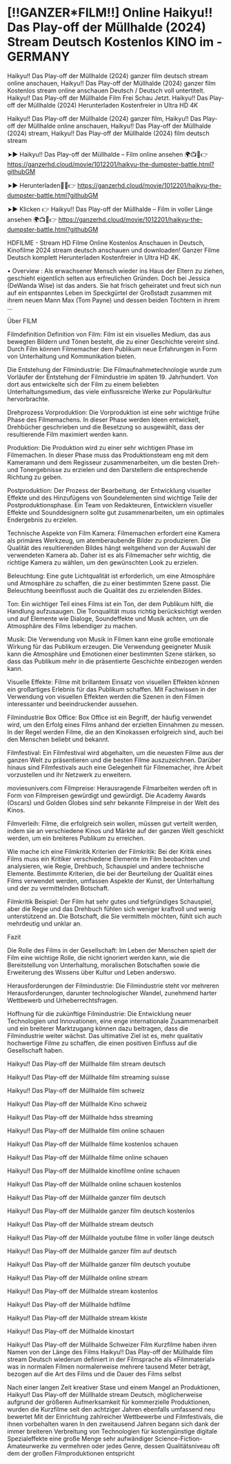 # [!!GANZER*FILM!!] Online Haikyu!! Das Play-off der Müllhalde (2024) Stream Deutsch Kostenlos KINO im - GERMANY


Haikyu!! Das Play-off der Müllhalde (2024) ganzer film deutsch stream online anschauen, Haikyu!! Das Play-off der Müllhalde (2024) ganzer film Kostenlos stream online anschauen Deutsch / Deutsch voll untertitelt. Haikyu!! Das Play-off der Müllhalde Film Frei Schau Jetzt. Haikyu!! Das Play-off der Müllhalde (2024) Herunterladen Kostenfreier in Ultra HD 4K

Haikyu!! Das Play-off der Müllhalde (2024) ganzer film, Haikyu!! Das Play-off der Müllhalde online anschauen, Haikyu!! Das Play-off der Müllhalde (2024) stream, Haikyu!! Das Play-off der Müllhalde (2024) film deutsch stream



➤► Haikyu!! Das Play-off der Müllhalde – Film online ansehen 🌍📺📱👉 https://ganzerhd.cloud/movie/1012201/haikyu-the-dumpster-battle.html?githubGM

➤► Herunterladen🔴✅👉 https://ganzerhd.cloud/movie/1012201/haikyu-the-dumpster-battle.html?githubGM

➤► Klicken 👉 Haikyu!! Das Play-off der Müllhalde – Film in voller Länge ansehen 🌍📺📱👉 https://ganzerhd.cloud/movie/1012201/haikyu-the-dumpster-battle.html?githubGM


<a href="https://ganzerhd.cloud/movie/1012201/haikyu-the-dumpster-battle.html?githubGM" rel="nofollow" data-target="animated-image.originalLink" hidden=""><img		
src="https://camo.githubusercontent.com/a8914a20a71aaffbafc5df2dd521f0c2af460d073df2bfc7ec3632e718628dc8/68747470733a2f2f692e696d6775722e636f6d2f3757325047426c2e676966" alt="STREAM HD" data-canonical-src="https://i.imgur.com/7W2PGBl.gif" style="max-width: 100%; display: none;" data-target="animated-image.originalImage" hidden=""></a>

HDFILME - Stream HD Filme Online Kostenlos Anschauen in Deutsch, Kinofilme 2024 stream deutsch anschauen und downloaden! Ganzer Filme Deutsch komplett Herunterladen Kostenfreier in Ultra HD 4K.

• Overview : Als erwachsener Mensch wieder ins Haus der Eltern zu ziehen, geschieht eigentlich selten aus erfreulichen Gründen. Doch bei Jessica (DeWanda Wise) ist das anders. Sie hat frisch geheiratet und freut sich nun auf ein entspanntes Leben im Speckgürtel der Großstadt zusammen mit ihrem neuen Mann Max (Tom Payne) und dessen beiden Töchtern in ihrem ...

Über FILM

Filmdefinition Definition von Film: Film ist ein visuelles Medium, das aus bewegten Bildern und Tönen besteht, die zu einer Geschichte vereint sind. Durch Film können Filmemacher dem Publikum neue Erfahrungen in Form von Unterhaltung und Kommunikation bieten.

Die Entstehung der Filmindustrie: Die Filmaufnahmetechnologie wurde zum Vorläufer der Entstehung der Filmindustrie im späten 19. Jahrhundert. Von dort aus entwickelte sich der Film zu einem beliebten Unterhaltungsmedium, das viele einflussreiche Werke zur Populärkultur hervorbrachte.

Drehprozess Vorproduktion: Die Vorproduktion ist eine sehr wichtige frühe Phase des Filmemachens. In dieser Phase werden Ideen entwickelt, Drehbücher geschrieben und die Besetzung so ausgewählt, dass der resultierende Film maximiert werden kann.

Produktion: Die Produktion wird zu einer sehr wichtigen Phase im Filmemachen. In dieser Phase muss das Produktionsteam eng mit dem Kameramann und dem Regisseur zusammenarbeiten, um die besten Dreh- und Tonergebnisse zu erzielen und den Darstellern die entsprechende Richtung zu geben.

Postproduktion: Der Prozess der Bearbeitung, der Entwicklung visueller Effekte und des Hinzufügens von Soundelementen sind wichtige Teile der Postproduktionsphase. Ein Team von Redakteuren, Entwicklern visueller Effekte und Sounddesignern sollte gut zusammenarbeiten, um ein optimales Endergebnis zu erzielen.

Technische Aspekte von Film Kamera: Filmemachen erfordert eine Kamera als primäres Werkzeug, um atemberaubende Bilder zu produzieren. Die Qualität des resultierenden Bildes hängt weitgehend von der Auswahl der verwendeten Kamera ab. Daher ist es als Filmemacher sehr wichtig, die richtige Kamera zu wählen, um den gewünschten Look zu erzielen.

Beleuchtung: Eine gute Lichtqualität ist erforderlich, um eine Atmosphäre und Atmosphäre zu schaffen, die zu einer bestimmten Szene passt. Die Beleuchtung beeinflusst auch die Qualität des zu erzielenden Bildes.

Ton: Ein wichtiger Teil eines Films ist ein Ton, der dem Publikum hilft, die Handlung aufzusaugen. Die Tonqualität muss richtig berücksichtigt werden und auf Elemente wie Dialoge, Soundeffekte und Musik achten, um die Atmosphäre des Films lebendiger zu machen.

Musik: Die Verwendung von Musik in Filmen kann eine große emotionale Wirkung für das Publikum erzeugen. Die Verwendung geeigneter Musik kann die Atmosphäre und Emotionen einer bestimmten Szene stärken, so dass das Publikum mehr in die präsentierte Geschichte einbezogen werden kann.

Visuelle Effekte: Filme mit brillantem Einsatz von visuellen Effekten können ein großartiges Erlebnis für das Publikum schaffen. Mit Fachwissen in der Verwendung von visuellen Effekten werden die Szenen in den Filmen interessanter und beeindruckender aussehen.

Filmindustrie Box Office: Box Office ist ein Begriff, der häufig verwendet wird, um den Erfolg eines Films anhand der erzielten Einnahmen zu messen. In der Regel werden Filme, die an den Kinokassen erfolgreich sind, auch bei den Menschen beliebt und bekannt.

Filmfestival: Ein Filmfestival wird abgehalten, um die neuesten Filme aus der ganzen Welt zu präsentieren und die besten Filme auszuzeichnen. Darüber hinaus sind Filmfestivals auch eine Gelegenheit für Filmemacher, ihre Arbeit vorzustellen und ihr Netzwerk zu erweitern.

moviesunivers.com Filmpreise: Herausragende Filmarbeiten werden oft in Form von Filmpreisen gewürdigt und gewürdigt. Die Academy Awards (Oscars) und Golden Globes sind sehr bekannte Filmpreise in der Welt des Kinos.

Filmverleih: Filme, die erfolgreich sein wollen, müssen gut verteilt werden, indem sie an verschiedene Kinos und Märkte auf der ganzen Welt geschickt werden, um ein breiteres Publikum zu erreichen.

Wie mache ich eine Filmkritik Kriterien der Filmkritik: Bei der Kritik eines Films muss ein Kritiker verschiedene Elemente im Film beobachten und analysieren, wie Regie, Drehbuch, Schauspiel und andere technische Elemente. Bestimmte Kriterien, die bei der Beurteilung der Qualität eines Films verwendet werden, umfassen Aspekte der Kunst, der Unterhaltung und der zu vermittelnden Botschaft.

Filmkritik Beispiel: Der Film hat sehr gutes und tiefgründiges Schauspiel, aber die Regie und das Drehbuch fühlen sich weniger kraftvoll und wenig unterstützend an. Die Botschaft, die Sie vermitteln möchten, fühlt sich auch mehrdeutig und unklar an.

Fazit

Die Rolle des Films in der Gesellschaft: Im Leben der Menschen spielt der Film eine wichtige Rolle, die nicht ignoriert werden kann, wie die Bereitstellung von Unterhaltung, moralischen Botschaften sowie die Erweiterung des Wissens über Kultur und Leben anderswo.

Herausforderungen der Filmindustrie: Die Filmindustrie steht vor mehreren Herausforderungen, darunter technologischer Wandel, zunehmend harter Wettbewerb und Urheberrechtsfragen.

Hoffnung für die zukünftige Filmindustrie: Die Entwicklung neuer Technologien und Innovationen, eine enge internationale Zusammenarbeit und ein breiterer Marktzugang können dazu beitragen, dass die Filmindustrie weiter wächst. Das ultimative Ziel ist es, mehr qualitativ hochwertige Filme zu schaffen, die einen positiven Einfluss auf die Gesellschaft haben.

Haikyu!! Das Play-off der Müllhalde film stream deutsch

Haikyu!! Das Play-off der Müllhalde film streaming suisse

Haikyu!! Das Play-off der Müllhalde film schweiz

Haikyu!! Das Play-off der Müllhalde Kino schweiz

Haikyu!! Das Play-off der Müllhalde hdss streaming

Haikyu!! Das Play-off der Müllhalde film online schauen

Haikyu!! Das Play-off der Müllhalde filme kostenlos schauen

Haikyu!! Das Play-off der Müllhalde filme online schauen

Haikyu!! Das Play-off der Müllhalde kinofilme online schauen

Haikyu!! Das Play-off der Müllhalde online schauen kostenlos

Haikyu!! Das Play-off der Müllhalde ganzer film deutsch

Haikyu!! Das Play-off der Müllhalde ganzer film deutsch kostenlos

Haikyu!! Das Play-off der Müllhalde stream deutsch

Haikyu!! Das Play-off der Müllhalde youtube filme in voller länge deutsch

Haikyu!! Das Play-off der Müllhalde ganzer film auf deutsch

Haikyu!! Das Play-off der Müllhalde ganzer film deutsch youtube

Haikyu!! Das Play-off der Müllhalde online stream

Haikyu!! Das Play-off der Müllhalde stream kostenlos

Haikyu!! Das Play-off der Müllhalde hdfilme

Haikyu!! Das Play-off der Müllhalde stream kkiste

Haikyu!! Das Play-off der Müllhalde kinostart

Haikyu!! Das Play-off der Müllhalde Schweizer Film Kurzfilme haben ihren Namen von der Länge des Films Haikyu!! Das Play-off der Müllhalde film stream Deutsch wiederum definiert in der Filmsprache als «Filmmaterial» was in normalen Filmen normalerweise mehrere tausend Meter beträgt, bezogen auf die Art des Films und die Dauer des Films selbst

Nach einer langen Zeit kreativer Stase und einem Mangel an Produktionen, Haikyu!! Das Play-off der Müllhalde stream Deutsch, möglicherweise aufgrund der größeren Aufmerksamkeit für kommerzielle Produktionen, wurden die Kurzfilme seit den achtziger Jahren ebenfalls umfassend neu bewertet Mit der Einrichtung zahlreicher Wettbewerbe und Filmfestivals, die ihnen vorbehalten waren In den zweitausend Jahren begann sich dank der immer breiteren Verbreitung von Technologien für kostengünstige digitale Spezialeffekte eine große Menge sehr aufwändiger Science-Fiction-Amateurwerke zu vermehren oder jedes Genre, dessen Qualitätsniveau oft dem der großen Filmproduktionen entspricht
